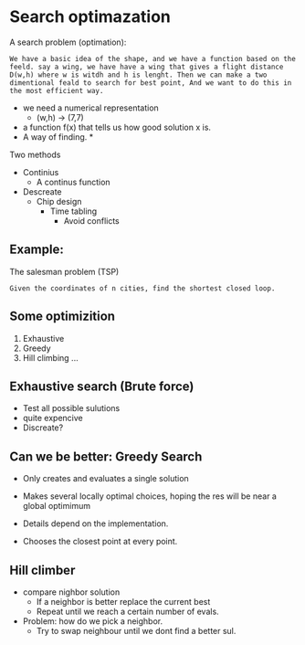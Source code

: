 # Search optimazation

A search problem (optimation):

    We have a basic idea of the shape, and we have a function based on the feeld. say a wing, we have have a wing that gives a flight distance D(w,h) where w is witdh and h is lenght. Then we can make a two dimentional feald to search for best point, And we want to do this in the most efficient way.

* we need a numerical representation
    * (w,h) -> (7,7)
* a function f(x) that tells us how good solution x is.
* A way of finding.
    * 

Two methods

* Continius
  * A continus function
* Descreate
  * Chip design
    * Time tabling
      * Avoid conflicts

## Example:

The salesman problem (TSP)

    Given the coordinates of n cities, find the shortest closed loop.

## Some optimizition

1. Exhaustive
2. Greedy
3. Hill climbing
...

## Exhaustive search (Brute force)

* Test all possible sulutions
* quite expencive
* Discreate?

## Can we be better: Greedy Search

* Only creates and evaluates a single solution
* Makes several locally optimal choices, hoping the res will be near a global optimimum
* Details depend on the implementation.

* Chooses the closest point at every point.

## Hill climber

* compare nighbor solution
  * If a neighbor is better replace the current best
  * Repeat until we reach a certain number of evals.
* Problem: how do we pick a neighbor.
  * Try to swap neighbour until we dont find a better sul.
  

